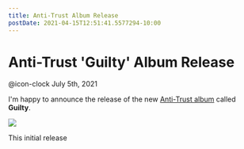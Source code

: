 ```yaml
---
title: Anti-Trust Album Release
postDate: 2021-04-15T12:51:41.5577294-10:00
---
```

# Anti-Trust 'Guilty' Album Release

<div class="post-time">@icon-clock July 5th, 2021</div>

I'm happy to announce the release of the new [Anti-Trust album](https://anti-trust.rocks) called **Guilty**.

![](/guilty-cover-square-card.png)

This initial release 



